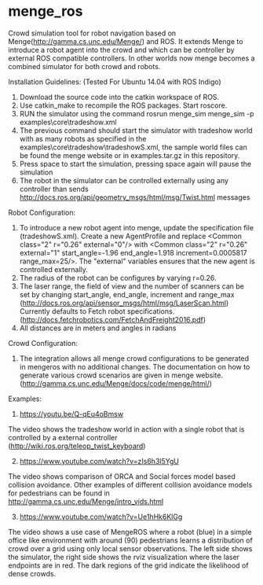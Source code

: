 # menge_ros
Crowd simulation tool for robot navigation based on Menge(http://gamma.cs.unc.edu/Menge/) and ROS.
It extends Menge to introduce a robot agent into the crowd and which can be controller by external ROS compatible controllers. In other worlds now menge becomes a combined simulator for both crowd and robots.

Installation Guidelines: (Tested For Ubuntu 14.04 with ROS Indigo)

1. Download the source code into the catkin workspace of ROS.
2. Use catkin\_make to recompile the ROS packages. Start roscore.
3. RUN the simulator using the command rosrun menge\_sim menge\_sim -p examples\core\tradeshow.xml
4. The previous command should start the simulator with tradeshow world with as many robots as specified in the examples\core\tradeshow\tradeshowS.xml, the sample world files can be found the menge website or in examples.tar.gz in this repository.
5. Press space to start the simulation, pressing space again will pause the simulation
6. The robot in the simulator can be controlled externally using any controller than sends http://docs.ros.org/api/geometry_msgs/html/msg/Twist.html messages


Robot Configuration:

1. To introduce a new robot agent into menge, update the specification file (tradeshowS.xml). Create a new AgentProfile and 
replace  \<Common class="2" r="0.26" external="0"/> with \<Common class="2" r="0.26" external="1" start_angle=-1.96 end_angle=1.918 increment=0.0005817 range_max=25/>. The "external" variables ensures that the new agent is controlled externally.
2. The radius of the robot can be configures by varying r=0.26. 
3. The laser range, the field of view and the number of scanners can be set by changing start_angle, end_angle, increment and range_max (http://docs.ros.org/api/sensor_msgs/html/msg/LaserScan.html) Currently defaults to Fetch robot specifications. (http://docs.fetchrobotics.com/FetchAndFreight2016.pdf)
4. All distances are in meters and angles in radians

Crowd Configuration:

1. The integration allows all menge crowd configurations to be generated in mengeros with no additional changes. The documentation on how to generate various crowd scenarios are given in menge website. (http://gamma.cs.unc.edu/Menge/docs/code/menge/html/)

Examples:
1. https://youtu.be/Q-qEu4oBmsw

The video shows the tradeshow world in action with a single robot that is controlled by a external controller (http://wiki.ros.org/teleop_twist_keyboard)

2. https://www.youtube.com/watch?v=zIs6h3l5YgU

The video shows comparison of ORCA and Social forces model based collision avoidance. Other examples of different collision avoidance models for pedestrians can be found in http://gamma.cs.unc.edu/Menge/intro_vids.html

3. https://www.youtube.com/watch?v=Ue1hHk6KlGg

The video shows a use case of MengeROS where a robot (blue) in a simple office like environment with around (90) pedestrians learns a distribution of crowd over a grid using only local sensor observations. The left side shows the simulator, the right side shows the rviz visualization where the laser endpoints are in red. The dark regions of the grid indicate the likelihood of dense crowds.
